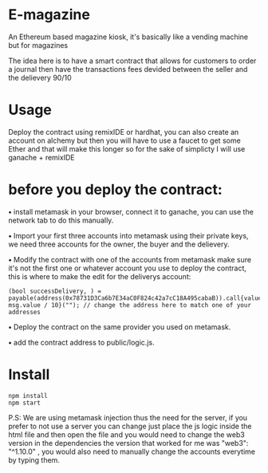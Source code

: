 # E-magazine
An Ethereum based magazine kiosk, it's basically like a vending machine but for magazines

The idea here is to have a smart contract that allows for customers to order a journal then have the transactions fees devided between the seller and the delievery 90/10


# Usage 
Deploy the contract using remixIDE or hardhat, you can also create an account on alchemy but then you will have to use a faucet to get some Ether and that will make this longer so for the sake of simplicty I will use ganache + remixIDE 

# before you deploy the contract:
**•** install metamask in your browser, connect it to ganache, you can use the network tab to do this manually. 

**•** Import your first three accounts into metamask using their private keys, we need three accounts for the owner, the buyer and the delievery.

**•** Modify the contract with one of the accounts from metamask make sure it's not the first one or whatever account you use to deploy the contract, this is where to make the edit for the deliverys account:
```
(bool successDelivery, ) = payable(address(0x78731D3Ca6b7E34aC0F824c42a7cC18A495cabaB)).call{value: msg.value / 10}(""); // change the address here to match one of your addresses
```
**•** Deploy the contract on the same provider you used on metamask.

**•** add the contract address to public/logic.js.

# Install
```
npm install
npm start
```

P.S: We are using metamask injection thus the need for the server, if you prefer to not use a server you can change just place the js logic inside the html file and then open the file and you would need to change the web3 version in the dependencies the version that worked for me was  "web3": "^1.10.0" , you would also need to manually change the accounts everytime by typing them.
